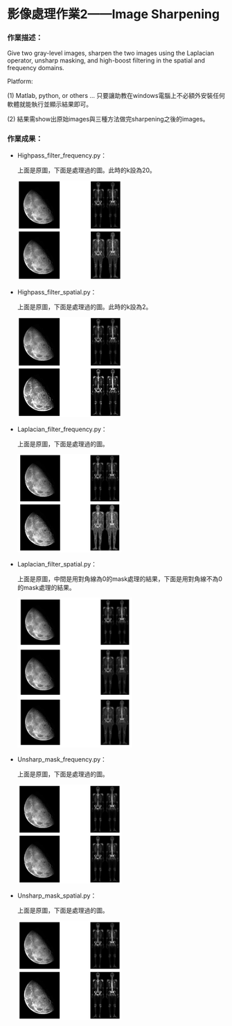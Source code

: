# 影像處理作業2——Image Sharpening

### 作業描述：

Give two gray-level images, sharpen the two images using the Laplacian operator, unsharp masking, and high-boost filtering in the spatial and frequency domains.

Platform:

(1) Matlab, python, or others … 只要讓助教在windows電腦上不必額外安裝任何軟體就能執行並顯示結果即可。

(2) 結果需show出原始images與三種方法做完sharpening之後的images。

### 作業成果：

- Highpass_filter_frequency.py：

  上面是原圖，下面是處理過的圖。此時的k設為20。
  
  

  <img src="https://github.com/QuteP/image_hw2_408410034/blob/main/result/Figure_1.png" alt="image-20221004104145624" width=50% height=50% />



- Highpass_filter_spatial.py：

  上面是原圖，下面是處理過的圖。此時的k設為2。
  
  

  <img src="https://github.com/QuteP/image_hw2_408410034/blob/main/result/Figure_2.png" alt="image-20221004104320215"  width=50% height=50%  />



- Laplacian_filter_frequency.py：

  上面是原圖，下面是處理過的圖。
  
  

  <img src="https://github.com/QuteP/image_hw2_408410034/blob/main/result/Figure_3.png" alt="image-20221004104407727" width=50% height=50%  />
  
  

- Laplacian_filter_spatial.py：

  上面是原圖，中間是用對角線為0的mask處理的結果，下面是用對角線不為0的mask處理的結果。
  
  

  <img src="https://github.com/QuteP/image_hw2_408410034/blob/main/result/Figure_4.png" alt="image-20221004104529140" width=55% height=55% />
  
  

- Unsharp_mask_frequency.py：

  上面是原圖，下面是處理過的圖。
  


  <img src="https://github.com/QuteP/image_hw2_408410034/blob/main/result/Figure_5.png" alt="image-20221004104558893" width=50% height=50%  />
  
  

- Unsharp_mask_spatial.py：

  上面是原圖，下面是處理過的圖。



  <img src="https://github.com/QuteP/image_hw2_408410034/blob/main/result/Figure_6.png" alt="image-20221004104626679" width=50% height=50% />
